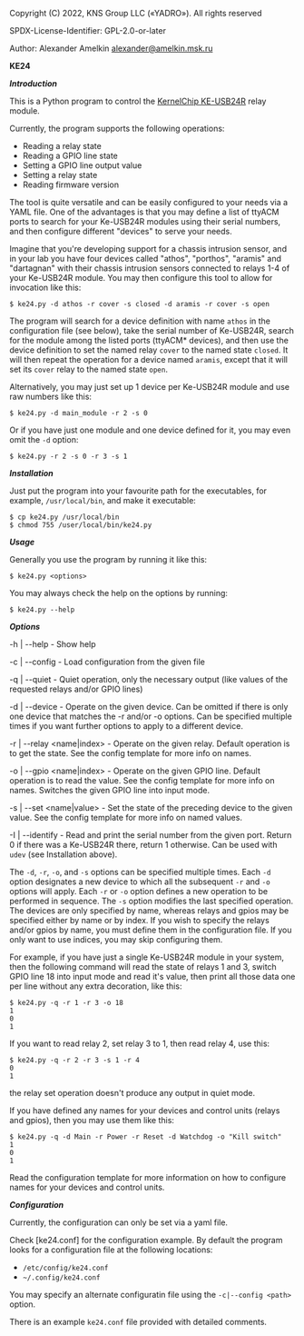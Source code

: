 Copyright (C) 2022, KNS Group LLC («YADRO»).
All rights reserved

SPDX-License-Identifier: GPL-2.0-or-later

Author: Alexander Amelkin <alexander@amelkin.msk.ru>

**KE24** 

***Introduction***

This is a Python program to control the [KernelChip KE-USB24R][1] relay module.

Currently, the program supports the following operations:

  - Reading a relay state
  - Reading a GPIO line state
  - Setting a GPIO line output value
  - Setting a relay state
  - Reading firmware version

The tool is quite versatile and can be easily configured to your needs
via a YAML file. One of the advantages is that you may define a list of
ttyACM ports to search for your Ke-USB24R modules using their serial numbers,
and then configure different "devices" to serve your needs.

Imagine that you're developing support for a chassis intrusion sensor, and
in your lab you have four devices called "athos", "porthos", "aramis" and
"dartagnan" with their chassis intrusion sensors connected to relays 1-4
of your Ke-USB24R module. You may then configure this tool to allow for
invocation like this:

```
$ ke24.py -d athos -r cover -s closed -d aramis -r cover -s open
```

The program will search for a device definition with name `athos` in
the configuration file (see below), take the serial number of Ke-USB24R,
search for the module among the listed ports (ttyACM\* devices), and then
use the device definition to set the named relay `cover` to the named
state `closed`. It will then repeat the operation for a device named `aramis`,
except that it will set its `cover` relay to the named state `open`.

Alternatively, you may just set up 1 device per Ke-USB24R module and use
raw numbers like this:

```
$ ke24.py -d main_module -r 2 -s 0
```

Or if you have just one module and one device defined for it, you may
even omit the `-d` option:

```
$ ke24.py -r 2 -s 0 -r 3 -s 1
```

[1]: https://kernelchip.ru/Ke-USB24R.php

***Installation***

Just put the program into your favourite path for the executables,
for example, `/usr/local/bin`, and make it executable:

```
$ cp ke24.py /usr/local/bin
$ chmod 755 /user/local/bin/ke24.py
```

***Usage***

Generally you use the program by running it like this:

```
$ ke24.py <options>
```

You may always check the help on the options by running: 

```
$ ke24.py --help 
```

***Options***

-h | --help - Show help

-c | --config <file> - Load configuration from the given file

-q | --quiet - Quiet operation, only the necessary output (like values of the requested relays and/or GPIO lines)

-d | --device <name> - Operate on the given device. Can be omitted if there is only one
                       device that matches the -r and/or -o options. Can be specified multiple
                       times if you want further options to apply to a different device.

-r | --relay <name|index> - Operate on the given relay. Default operation is to get the state.
                            See the config template for more info on names.

-o | --gpio <name|index> - Operate on the given GPIO line. Default operation is to read the value.
                           See the config template for more info on names.
                           Switches the given GPIO line into input mode.

-s | --set <name|value> - Set the state of the preceding device to the given value.
                          See the config template for more info on named values.

-I | --identify <port> - Read and print the serial number from the given port.
                         Return 0 if there was a Ke-USB24R there, return 1 otherwise.
			 Can be used with `udev` (see Installation above).

The `-d`, `-r`, `-o`, and `-s` options can be specified multiple times. Each
`-d` option designates a new device to which all the subsequent `-r` and `-o`
options will apply. Each `-r` or `-o` option defines a new operation to be
performed in sequence. The `-s` option modifies the last specified operation.
The devices are only specified by name, whereas relays and gpios may be
specified either by name or by index.  If you wish to specify the relays and/or
gpios by name, you must define them in the configuration file.  If you only
want to use indices, you may skip configuring them.

For example, if you have just a single Ke-USB24R module in your system, then
the following command will read the state of relays 1 and 3, switch GPIO line
18 into input mode and read it's value, then print all those data one per line
without any extra decoration, like this:

```
$ ke24.py -q -r 1 -r 3 -o 18
1
0
1
``` 

If you want to read relay 2, set relay 3 to 1, then read relay 4, use this:

```
$ ke24.py -q -r 2 -r 3 -s 1 -r 4
0
1
```

the relay set operation doesn't produce any output in quiet mode.

If you have defined any names for your devices and control units (relays and gpios),
then you may use them like this:

```
$ ke24.py -q -d Main -r Power -r Reset -d Watchdog -o "Kill switch"
1
0
1
```

Read the configuration template for more information on how to configure
names for your devices and control units.

***Configuration***

Currently, the configuration can only be set via a yaml file.

Check [ke24.conf] for the configuration example.
By default the program looks for a configuration file at the following locations:

  - `/etc/config/ke24.conf`
  - `~/.config/ke24.conf`

You may specify an alternate configuratin file using the `-c|--config <path>` option.

There is an example `ke24.conf` file provided with detailed comments.
